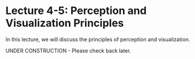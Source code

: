 # Lecture 4-5: Perception and Visualization Principles
In this lecture, we will discuss the principles of perception and visualization.

UNDER CONSTRUCTION - Please check back later.